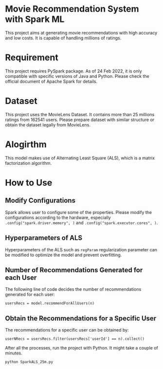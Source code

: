 # Movie Recommendation System with Spark ML
This project aims at generating movie recommendations with high accuracy and low costs. It is capable of handling millions of ratings.

# Requirement
This project requires PySpark package. As of 24 Feb 2022, it is only compatible with specific versions of Java and Python. Please check the official document of Apache Spark for details.

# Dataset
This project uses the MovieLens Dataset. It contains more than 25 millions ratings from 162541 users. Please prepare dataset with similar structure or obtain the dataset legally from MovieLens.

# Alogirthm
This model makes use of Alternating Least Square (ALS), which is a matrix factorization algorithm.

# How to Use

## Modify Configurations
Spark allows user to configure some of the properties. Please modify the configurations according to the hardware, especially `.config("spark.driver.memory", )` and `.config("spark.executor.cores", )`.

## Hyperparameters of ALS
Hyperparameters of the ALS such as `regParam` regularization parameter can be modified to optimize the model and prevent overfitting.

## Number of Recommendations Generated for each User
The following line of code decides the number of recommendations generated for each user:

`usersRecs = model.recommendForAllUsers(n)`

## Obtain the Recommendations for a Specific User
The recommendations for a specific user can be obtained by:

`userNRecs = usersRecs.filter(usersRecs['userId'] == n).collect()`

After all the processes, run the project with Python. It might take a couple of minutes.

`python SparkALS_25m.py`
